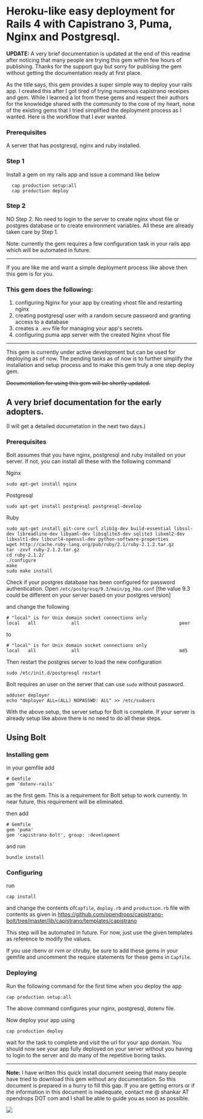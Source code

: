 # Heroku-like easy deployment for Rails 4 with Capistrano 3, Puma, Nginx and Postgresql.

**UPDATE:** A very brief documentation is updated at the end of this readme after noticing that many people are trying this gem within few hours of publishing. Thanks for the support guy but sorry for publising the gem without getting the documentation ready at first place.

As the title says, this gem provides a super simple way to deploy your rails app.
I created this after I got tired of trying numerous capistrano receipes and gem.  While I learned a lot from these gems and respect their authors for the knowledge shared with the community to the core of my heart, none of the existing gems that I tried simplified the deployment process as I wanted. Here is the workflow that I ever wanted.

### Prerequisites
A server that has postgresql, nginx and ruby installed.

### Step 1
Install a gem on my rails app and issue a command like below

```
  cap production setup:all
  cap production deploy
```

### Step 2

NO Step 2. No need to login to the server to create nginx vhost file or postgres database or to create environment variables. All these are already taken care by Step 1.

Note: currently the gem requires a few configuration task in your rails app which will be automated in future.

---

If you are like me and want a simple deployment process like above then this gem is for you.

### This gem does the following:
1. configuring Nginx for your app by creating vhost file and restarting nginx
2. creating postgresql user with a random secure password and granting access to a database
3. creates a `.env` file for managing your app's secrets.
3. configuring puma app server with the created Nginx vhost file

---
This gem is currently under active development but can be used for deploying as of now. The pending tasks as of now is to further simplify the installation and setup process and to make this gem truly a one step deploy gem.

<strike>Documentation for using this gem will be shortly updated.</strike>
## A very brief documentation for the early adopters.
(I will get a detailed documetation in the next two days.)

### Prerequisites 
Bolt assumes that you have nginx, postgresql and ruby installed on your server. If not, you can install all these with the following command

Nginx
```
sudo apt-get install nginx
```

Postgresql
```
sudo apt-get install postgresql postgresql-develop
```

Ruby

```
sudo apt-get install git-core curl zlib1g-dev build-essential libssl-dev libreadline-dev libyaml-dev libsqlite3-dev sqlite3 libxml2-dev libxslt1-dev libcurl4-openssl-dev python-software-properties
wget http://cache.ruby-lang.org/pub/ruby/2.1/ruby-2.1.2.tar.gz
tar -zxvf ruby-2.1.2.tar.gz
cd ruby-2.1.2/
./configure
make
sudo make install
```

Check if your postgres database has been configured for password authentication.
Open `/etc/postgresq/9.3/main/pg_hba.conf` [the value 9.3 could be different on your server based on your postgres version]

and change the following
```
# "local" is for Unix domain socket connections only
local   all             all                                     peer
```
to 
```
# "local" is for Unix domain socket connections only
local   all             all                                     md5
```

Then restart the postgres server to load the new configuration
```
sudo /etc/init.d/postgresql restart
```

Bolt requires an user on the server that can use `sudo` without password.
```
adduser deployer
echo "deployer ALL=(ALL) NOPASSWD: ALL" >> /etc/sudoers
```

With the above setup, the server setup for Bolt is complete. If your server is already setup like above there is no need to do all these steps.

## Using Bolt

### Installing gem
in your gemfile add
```
# Gemfile
gem 'dotenv-rails'
```
as the first gem. This is a requirement for Bolt setup to work currently. In near future, this requirement will be eliminated.

then add
```
# Gemfile
gem 'puma'
gem 'capistrano-bolt', group: :development
```

and run
```
bundle install
```

### Configuring
run
```
cap install
```
and change the contents of`Capfile`, `deploy.rb` and `production.rb` file with contents as given in https://github.com/opendrops/capistrano-bolt/tree/master/lib/capistrano/templates/capistrano

This step will be automated in future. For now, just use the given templates as reference to modify the values.

If you use rbenv or rvm or chruby, be sure to add these gems in your gemfile and uncomment the require statements for these gems in `Capfile`.

### Deploying
Run the following command for the first time when you deploy the app
```
cap production setup:all
```
The above command configures your nginx, postgresql, dotenv file.

Now deploy your app using
```
cap production deploy
```

wait for the task to complete and visit the url for your app domain. You should now see your app fully deployed on your server without you having to login to the server and do many of the repetitive boring tasks.

---
**Note:** I have written this quick install document seeing that many people have tried to download this gem without any documentation. So this document is prepared in a hurry to fill this gap. If you are getting errors or if the information in this document is inadequate,  contact me @ shankar AT opendrops DOT com and I shall be able to guide you as soon as possible.

<img src="https://ga-beacon.appspot.com/UA-52330604-1/https://github.com/opendrops/capistrano-bolt"/>